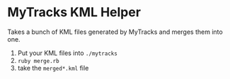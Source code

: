 # MyTracks KML Helper

Takes a bunch of KML files generated by MyTracks and merges them into
one.

1. Put your KML files into `./mytracks`
1. `ruby merge.rb`
1. take the `merged*.kml` file
